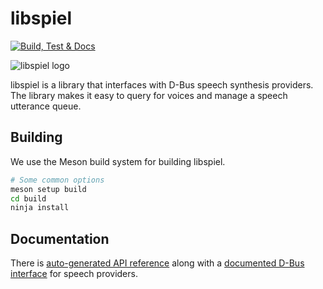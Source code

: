 # libspiel

[![ Build, Test & Docs](https://github.com/eeejay/libspiel/actions/workflows/ci.yml/badge.svg)](https://github.com/eeejay/libspiel/actions/workflows/ci.yml)

![libspiel logo](https://raw.githubusercontent.com/eeejay/libspiel/main/spiel-logo.svg)

libspiel is a library that interfaces with D-Bus speech synthesis providers.
The library makes it easy to query for voices and manage a speech utterance queue.

## Building

We use the Meson build system for building libspiel.

```sh
# Some common options
meson setup build
cd build
ninja install
```

## Documentation

There is [auto-generated API reference](https://eeejay.github.io/libspiel/) along with a [documented D-Bus interface](https://eeejay.github.io/libspiel/generated-org.freedesktop.Speech.Provider.html) for speech providers.